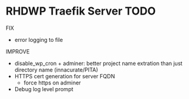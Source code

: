 RHDWP Traefik Server TODO
===
FIX
- error logging to file

IMPROVE
- disable_wp_cron + adminer: better project name extration than just directory name (innacurate/PITA)
- HTTPS cert generation for server FQDN
  - force https on adminer
- Debug log level prompt